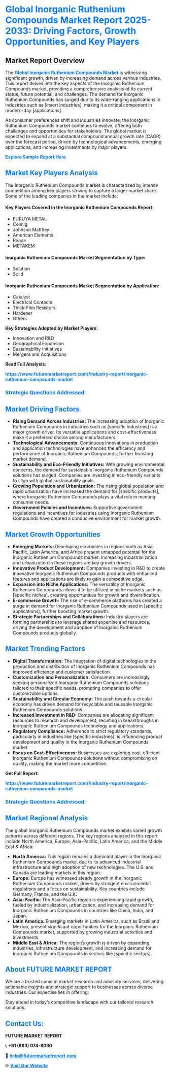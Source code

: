 <h1 style="color: #007BFF;">Global Inorganic Ruthenium Compounds Market Report 2025-2033: Driving Factors, Growth Opportunities, and Key Players</h1>

<section id="overview">
<h2>Market Report Overview</h2>
<p>The <a href="https://www.futuremarketreport.com//industry-report/inorganic-ruthenium-compounds-market" style="color: #007BFF; text-decoration: none;"><strong>Global Inorganic Ruthenium Compounds Market</strong></a> is witnessing significant growth, driven by increasing demand across various industries. This report delves into the key aspects of the Inorganic Ruthenium Compounds market, providing a comprehensive analysis of its current status, future potential, and challenges. The demand for Inorganic Ruthenium Compounds has surged due to its wide-ranging applications in industries such as [insert industries], making it a critical component in modern-day [applications].</p>
<p>As consumer preferences shift and industries innovate, the Inorganic Ruthenium Compounds market continues to evolve, offering both challenges and opportunities for stakeholders. The global market is expected to expand at a substantial compound annual growth rate (CAGR) over the forecast period, driven by technological advancements, emerging applications, and increasing investments by major players.</p>
</section>

<section id="overview">
<p><a href="https://www.futuremarketreport.com//request-sample/reportId=57461" style="color: #007BFF; text-decoration: none;"><strong>Explore Sample Report Here</strong></a></p>
</section>

<section id="key-players">
<h2 style="color: #007BFF;">Market Key Players Analysis</h2>
<p>The Inorganic Ruthenium Compounds market is characterized by intense competition among key players striving to capture a larger market share. Some of the leading companies in the market include:</p>
<h4>Key Players Covered in the Inorganic Ruthenium Compounds Report:</h4>
<ul><li>FURUYA METAL</li><li>Ceimig</li><li>Johnson Matthey</li><li>American Elements</li><li>Reade</li><li>METAKEM</li></ul>
<h4>Inorganic Ruthenium Compounds Market Segmentation by Type:</h4>
<ul><li>Solution</li><li>Solid</li></ul>

<h4>Inorganic Ruthenium Compounds Market Segmentation by Application:</h4>
<ul><li>Catalyst</li><li>Electrical Contacts</li><li>Thick-Film Resistors</li><li>Hardener</li><li>Others</li></ul>
<p><strong>Key Strategies Adopted by Market Players:</strong></p>
<ul>
<li>Innovation and R&D</li>
<li>Geographical Expansion</li>
<li>Sustainability Initiatives</li>
<li>Mergers and Acquisitions</li>
</ul>
</section>

<section>
<p><strong>Read Full Analysis: </strong></p><a href="https://www.futuremarketreport.com//industry-report/inorganic-ruthenium-compounds-market" style="color: #007BFF; text-decoration: none;"><strong>https://www.futuremarketreport.com//industry-report/inorganic-ruthenium-compounds-market</strong></a>
<h3 style="color: #007BFF;">Strategic Questions Addressed:</h3>
</section>

<section id="driving-factors">
<h2 style="color: #007BFF;">Market Driving Factors</h2>
<ul>
<li><strong>Rising Demand Across Industries:</strong> The increasing adoption of Inorganic Ruthenium Compounds in industries such as [specific industries] is a major growth driver. Its versatile applications and cost-effectiveness make it a preferred choice among manufacturers.</li>
<li><strong>Technological Advancements:</strong> Continuous innovations in production and application technologies have enhanced the efficiency and performance of Inorganic Ruthenium Compounds, further boosting market demand.</li>
<li><strong>Sustainability and Eco-Friendly Initiatives:</strong> With growing environmental concerns, the demand for sustainable Inorganic Ruthenium Compounds solutions has surged. Companies are investing in eco-friendly variants to align with global sustainability goals.</li>
<li><strong>Growing Population and Urbanization:</strong> The rising global population and rapid urbanization have increased the demand for [specific products], where Inorganic Ruthenium Compounds plays a vital role in meeting consumer needs.</li>
<li><strong>Government Policies and Incentives:</strong> Supportive government regulations and incentives for industries using Inorganic Ruthenium Compounds have created a conducive environment for market growth.</li>
</ul>
</section>

<section id="growth-opportunities">
<h2 style="color: #007BFF;">Market Growth Opportunities</h2>
<ul>
<li><strong>Emerging Markets:</strong> Developing economies in regions such as Asia-Pacific, Latin America, and Africa present untapped potential for the Inorganic Ruthenium Compounds market. Increasing industrialization and urbanization in these regions are key growth drivers.</li>
<li><strong>Innovative Product Development:</strong> Companies investing in R&D to create innovative Inorganic Ruthenium Compounds products with enhanced features and applications are likely to gain a competitive edge.</li>
<li><strong>Expansion into Niche Applications:</strong> The versatility of Inorganic Ruthenium Compounds allows it to be utilized in niche markets such as [specific niches], creating opportunities for growth and diversification.</li>
<li><strong>E-commerce Growth:</strong> The rise of e-commerce platforms has created a surge in demand for Inorganic Ruthenium Compounds used in [specific applications], further boosting market growth.</li>
<li><strong>Strategic Partnerships and Collaborations:</strong> Industry players are forming partnerships to leverage shared expertise and resources, driving the development and adoption of Inorganic Ruthenium Compounds products globally.</li>
</ul>
</section>

<section id="trending-factors">
<h2 style="color: #007BFF;">Market Trending Factors</h2>
<ul>
<li><strong>Digital Transformation:</strong> The integration of digital technologies in the production and distribution of Inorganic Ruthenium Compounds has improved efficiency and customer satisfaction.</li>
<li><strong>Customization and Personalization:</strong> Consumers are increasingly seeking personalized Inorganic Ruthenium Compounds solutions tailored to their specific needs, prompting companies to offer customizable options.</li>
<li><strong>Sustainability and Circular Economy:</strong> The push towards a circular economy has driven demand for recyclable and reusable Inorganic Ruthenium Compounds solutions.</li>
<li><strong>Increased Investment in R&D:</strong> Companies are allocating significant resources to research and development, resulting in breakthroughs in Inorganic Ruthenium Compounds technology and applications.</li>
<li><strong>Regulatory Compliance:</strong> Adherence to strict regulatory standards, particularly in industries like [specific industries], is influencing product development and quality in the Inorganic Ruthenium Compounds market.</li>
<li><strong>Focus on Cost-Effectiveness:</strong> Businesses are exploring cost-efficient Inorganic Ruthenium Compounds solutions without compromising on quality, making the market more competitive.</li>
</ul>
</section>

<section>
<p><strong>Get Full Report: </strong></p><a href="https://www.futuremarketreport.com//industry-report/inorganic-ruthenium-compounds-market" style="color: #007BFF; text-decoration: none;"><strong>https://www.futuremarketreport.com//industry-report/inorganic-ruthenium-compounds-market</strong></a>
<h3 style="color: #007BFF;">Strategic Questions Addressed:</h3>
</section>


<section id="regional-analysis">
<h2 style="color: #007BFF;">Market Regional Analysis</h2>
<p>The global Inorganic Ruthenium Compounds market exhibits varied growth patterns across different regions. The key regions analyzed in this report include North America, Europe, Asia-Pacific, Latin America, and the Middle East & Africa:</p>
<ul>
<li><strong>North America:</strong> This region remains a dominant player in the Inorganic Ruthenium Compounds market due to its advanced industrial infrastructure and high adoption of new technologies. The U.S. and Canada are leading markets in this region.</li>
<li><strong>Europe:</strong> Europe has witnessed steady growth in the Inorganic Ruthenium Compounds market, driven by stringent environmental regulations and a focus on sustainability. Key countries include Germany, France, and the U.K.</li>
<li><strong>Asia-Pacific:</strong> The Asia-Pacific region is experiencing rapid growth, fueled by industrialization, urbanization, and increasing demand for Inorganic Ruthenium Compounds in countries like China, India, and Japan.</li>
<li><strong>Latin America:</strong> Emerging markets in Latin America, such as Brazil and Mexico, present significant opportunities for the Inorganic Ruthenium Compounds market, supported by growing industrial activities and investments.</li>
<li><strong>Middle East & Africa:</strong> The region’s growth is driven by expanding industries, infrastructure development, and increasing demand for Inorganic Ruthenium Compounds in sectors like [specific sectors].</li>
</ul>
</section>

<footer>
<h2 style="color: #007BFF;">About FUTURE MARKET REPORT</h2>
<p>We are a trusted name in market research and advisory services, delivering actionable insights and strategic support to businesses across diverse industries. Our expertise lies in offering:</p>

<p>Stay ahead in today’s competitive landscape with our tailored research solutions.</p>

<h2 style="color: #007BFF;">Contact Us:</h2>
<p><strong>FUTURE MARKET REPORT</strong></p>
<p>📞 <strong>+91 (883) 074-8030</strong></p>
<p>📧 <strong><a href="mailto:help@futuremarketreport.com" style="color: #007BFF;">help@futuremarketreport.com</a></strong></p>
<p>🌐 <strong><a href="https://www.futuremarketreport.com/" style="color: #007BFF;">Visit Our Website</a></strong></p>
</footer>